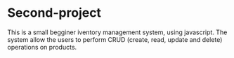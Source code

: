 # Second-project
This is a small begginer iventory management system, using javascript. The system allow the users to perform CRUD (create, read, update and delete) operations on products.
